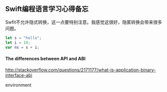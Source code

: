 Swift编程语言学习心得备忘
----------------

Swfit不允许隐式转换，这一点要特别注意。我感觉这很好，隐匿转换会带来很多问题。

``` swift
let s = "hello";
let i = 10;
var ns = s + i;
```

#### The differences between API and ABI
http://stackoverflow.com/questions/2171177/what-is-application-binary-interface-abi

environment 